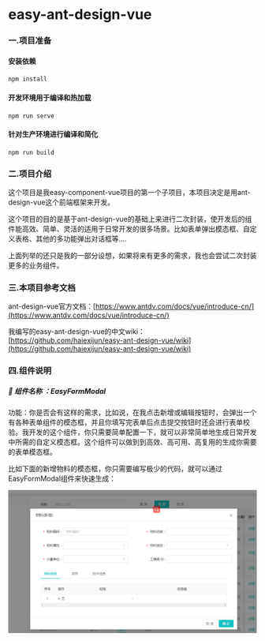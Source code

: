 # easy-ant-design-vue

### 一.项目准备

#### 安装依赖

```
npm install
```

#### 开发环境用于编译和热加载

```
npm run serve
```

#### 针对生产环境进行编译和简化

```
npm run build
```

### 二.项目介绍

这个项目是我easy-component-vue项目的第一个子项目，本项目决定是用ant-design-vue这个前端框架来开发。

这个项目的目的是基于ant-design-vue的基础上来进行二次封装，使开发后的组件能高效、简单、灵活的适用于日常开发的很多场景。比如表单弹出模态框、自定义表格、其他的多功能弹出对话框等....

上面列举的还只是我的一部分设想，如果将来有更多的需求，我也会尝试二次封装更多的业务组件。

### 三.本项目参考文档

ant-design-vue官方文档：[https://www.antdv.com/docs/vue/introduce-cn/](https://www.antdv.com/docs/vue/introduce-cn/)

我编写的easy-ant-design-vue的中文wiki：[https://github.com/haiexijun/easy-ant-design-vue/wiki](https://github.com/haiexijun/easy-ant-design-vue/wiki)

### 四.组件说明

##### 🚀️ 组件名称 ：EasyFormModal

功能：你是否会有这样的需求，比如说，在我点击新增或编辑按钮时，会弹出一个有各种表单组件的模态框，并且你填写完表单后点击提交按钮时还会进行表单校验。我开发的这个组件，你只需要简单配置一下，就可以非常简单地生成日常开发中所需的自定义模态框。这个组件可以做到到高效、高可用、高复用的生成你需要的表单模态框。

比如下面的新增物料的模态框，你只需要编写极少的代码，就可以通过EasyFormModal组件来快速生成：

![image.png](./assets/image.png)
